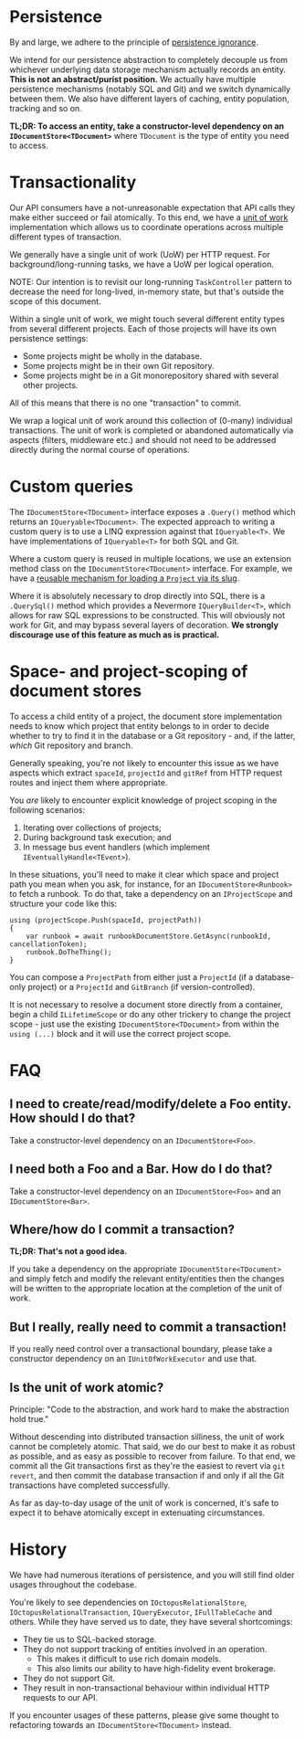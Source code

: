 # Persistence

By and large, we adhere to the principle of [persistence ignorance](https://deviq.com/principles/persistence-ignorance).

We intend for our persistence abstraction to completely decouple us from whichever underlying data storage mechanism actually records an entity. **This is not an abstract/purist position.** We actually have multiple persistence mechanisms (notably SQL and Git) and we switch dynamically between them. We also have different layers of caching, entity population, tracking and so on.

**TL;DR: To access an entity, take a constructor-level dependency on an `IDocumentStore<TDocument>`** where `TDocument` is the type of entity you need to access.

# Transactionality

Our API consumers have a not-unreasonable expectation that API calls they make either succeed or fail atomically. To this end, we have a [unit of work](https://martinfowler.com/eaaCatalog/unitOfWork.html) implementation which allows us to coordinate operations across multiple different types of transaction.

We generally have a single unit of work (UoW) per HTTP request. For background/long-running tasks, we have a UoW per logical operation.

NOTE: Our intention is to revisit our long-running `TaskController` pattern to decrease the need for long-lived, in-memory state, but that's outside the scope of this document.

Within a single unit of work, we might touch several different entity types from several different projects. Each of those projects will have
its own persistence settings:

- Some projects might be wholly in the database.
- Some projects might be in their own Git repository.
- Some projects might be in a Git monorepository shared with several other projects.

All of this means that there is no one "transaction" to commit.

We wrap a logical unit of work around this collection of (0-many) individual transactions. The unit of work is completed or abandoned automatically
via aspects (filters, middleware etc.) and should not need to be addressed directly during the normal course of operations.

# Custom queries

The `IDocumentStore<TDocument>` interface exposes a `.Query()` method which returns an `IQueryable<TDocument>`. The expected approach to writing a custom query is to use a LINQ expression against that `IQueryable<T>`. We have implementations of `IQueryable<T>` for both SQL and Git.

Where a custom query is reused in multiple locations, we use an extension method class on the `IDocumentStore<TDocument>` interface. For example, we have a [reusable mechanism for loading a `Project` via its slug](https://github.com/OctopusDeploy/OctopusDeploy/blob/fb83083950a4bcac1d76ebcb6fc0b9250ba262b3/source/Octopus.Core/Features/Projects/ProjectDocumentStoreExtensionMethods.cs#L16).

Where it is absolutely necessary to drop directly into SQL, there is a `.QuerySql()` method which provides a Nevermore `IQueryBuilder<T>`, which allows for raw SQL expressions to be constructed. This will obviously not work for Git, and may bypass several layers of decoration. **We strongly discourage use of this feature as much as is practical.**

# Space- and project-scoping of document stores

To access a child entity of a project, the document store implementation needs to know which project that entity belongs to in order to decide whether to try to find it in the database or a Git repository - and, if the latter, _which_ Git repository and branch.

Generally speaking, you're not likely to encounter this issue as we have aspects which extract `spaceId`, `projectId` and `gitRef` from HTTP request routes and inject them where appropriate.

You _are_ likely to encounter explicit knowledge of project scoping in the following scenarios:
1. Iterating over collections of projects;
1. During background task execution; and
1. In message bus event handlers (which implement `IEventuallyHandle<TEvent>`).

In these situations, you'll need to make it clear which space and project path you mean when you ask, for instance, for an `IDocumentStore<Runbook>` to fetch a runbook. To do that, take a dependency on an `IProjectScope` and structure your code like this:

```
using (projectScope.Push(spaceId, projectPath))
{
    var runbook = await runbookDocumentStore.GetAsync(runbookId, cancellationToken);
    runbook.DoTheThing();
}
```
You can compose a `ProjectPath` from either just a `ProjectId` (if a database-only project) or a `ProjectId` and `GitBranch` (if version-controlled).

It is not necessary to resolve a document store directly from a container, begin a child `ILifetimeScope` or do any other trickery to change the project scope - just use the existing `IDocumentStore<TDocument>` from within the `using (...)` block and it will use the correct project scope.

# FAQ

## I need to create/read/modify/delete a Foo entity. How should I do that?

Take a constructor-level dependency on an `IDocumentStore<Foo>`.

## I need both a Foo and a Bar. How do I do that?

Take a constructor-level dependency on an `IDocumentStore<Foo>` and an `IDocumentStore<Bar>`.

## Where/how do I commit a transaction?

**TL;DR: That's not a good idea.**

If you take a dependency on the appropriate `IDocumentStore<TDocument>` and simply fetch and modify the relevant entity/entities then the changes will be written to the appropriate location at the completion of the unit of work.

## But I really, really need to commit a transaction!

If you really need control over a transactional boundary, please take a constructor dependency on an `IUnitOfWorkExecutor` and use that.

## Is the unit of work atomic?

Principle: "Code to the abstraction, and work hard to make the abstraction hold true."

Without descending into distributed transaction silliness, the unit of work cannot be completely atomic. That said, we do our best to make it as robust as possible, and as easy
as possible to recover from failure. To that end, we commit all the Git transactions first as they're the easiest to revert via `git revert`, and then commit the database transaction
if and only if all the Git transactions have completed successfully.

As far as day-to-day usage of the unit of work is concerned, it's safe to expect it to behave atomically except in extenuating circumstances.

# History

We have had numerous iterations of persistence, and you will still find older usages throughout the codebase.

You're likely to see dependencies on `IOctopusRelationalStore`, `IOctopusRelationalTransaction`, `IQueryExecutor`, `IFullTableCache` and others. While they have served us to date, they have several shortcomings:

- They tie us to SQL-backed storage.
- They do not support tracking of entities involved in an operation.
    - This makes it difficult to use rich domain models.
    - This also limits our ability to have high-fidelity event brokerage.
- They do not support Git.
- They result in non-transactional behaviour within individual HTTP requests to our API.

If you encounter usages of these patterns, please give some thought to refactoring towards an `IDocumentStore<TDocument>` instead.
